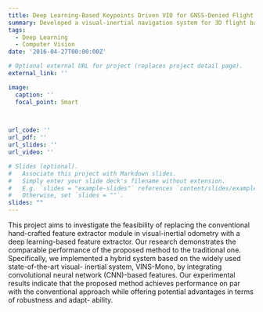 ```yaml
---
title: Deep Learning-Based Keypoints Driven VIO for GNSS-Denied Flight
summary: Developed a visual-inertial navigation system for 3D flight based-on learning-based feature extractor.
tags:
  - Deep Learning
  - Computer Vision
date: '2016-04-27T00:00:00Z'

# Optional external URL for project (replaces project detail page).
external_link: ''

image:
  caption: ''
  focal_point: Smart


  
url_code: ''
url_pdf: ''
url_slides: ''
url_video: ''

# Slides (optional).
#   Associate this project with Markdown slides.
#   Simply enter your slide deck's filename without extension.
#   E.g. `slides = "example-slides"` references `content/slides/example-slides.md`.
#   Otherwise, set `slides = ""`.
slides: ""
---
```


This project aims to investigate the feasibility of replacing the conventional hand-crafted feature
extractor module in visual-inertial odometry with a deep learning-based feature extractor. Our research demonstrates the comparable performance of the proposed method to the traditional one.
Specifically, we implemented a hybrid system based on the widely used state-of-the-art visual-
inertial system, VINS-Mono, by integrating convolutional neural network (CNN)-based features.
Our experimental results indicate that the proposed method achieves performance on par with
the conventional approach while offering potential advantages in terms of robustness and adapt-
ability. 

